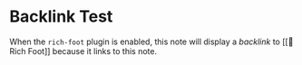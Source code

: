# Backlink Test

When the `rich-foot` plugin is enabled, this note will display a *backlink* to [[🦶 Rich Foot]] because it links to this note.